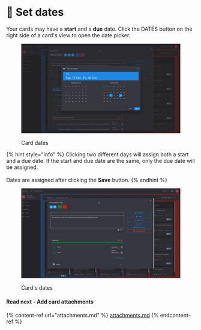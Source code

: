 # 📅 Set dates

Your cards may have a **start** and a **due** date. Click the DATES button on the right side of a card's view to open the date picker.

<figure><img src="../../.gitbook/assets/card-dates.png" alt=""><figcaption><p>Card dates</p></figcaption></figure>

{% hint style="info" %}
Clicking two different days will assign both a start and a due date. If the start and due date are the same, only the due date will be assigned.\
\
Dates are assigned after clicking the **Save** button.
{% endhint %}

<figure><img src="../../.gitbook/assets/card-dates.gif" alt=""><figcaption><p>Card's dates</p></figcaption></figure>

#### Read next - Add card attachments

{% content-ref url="attachments.md" %}
[attachments.md](attachments.md)
{% endcontent-ref %}
